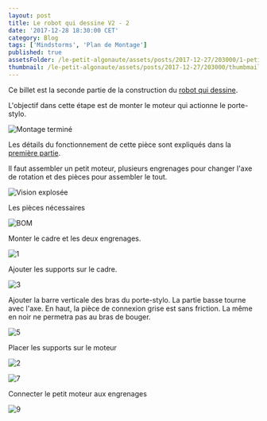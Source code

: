 ```yaml
---
layout: post
title: Le robot qui dessine V2 - 2
date: '2017-12-28 18:30:00 CET'
category: Blog
tags: ['Mindstorms', 'Plan de Montage']
published: true
assetsFolder: /le-petit-algonaute/assets/posts/2017-12-27/203000/1-petit-moteur
thumbnail: /le-petit-algonaute/assets/posts/2017-12-27/203000/thumbmail-dessinatorv2-150x150.png
---
```


Ce billet est la seconde partie de la construction du [robot qui dessine]({{site.prefix}}/blog/2017/12/27/le-robot-qui-dessine-v2-1).

L'objectif dans cette étape est de monter le moteur qui actionne le porte-stylo.

![Montage terminé]({{page.assetsFolder}}/1-completed-small.png)

Les détails du fonctionnement de cette pièce sont expliqués dans la [première partie]({{site.prefix}}/blog/2017/12/27/le-robot-qui-dessine-v2-1).

Il faut assembler un petit moteur, plusieurs engrenages pour changer l'axe de rotation et des pièces pour assembler le tout.

![Vision explosée]({{page.assetsFolder}}/1-exploded-small.png)

Les pièces nécessaires

![BOM]({{page.assetsFolder}}/BOM-moteur.png)

Monter le cadre et les deux engrenages.

![1]({{page.assetsFolder}}/1-1-steps-small.png)

Ajouter les supports sur le cadre.

![3]({{page.assetsFolder}}/1-3-steps-small.png)

Ajouter la barre verticale des bras du porte-stylo. La partie basse tourne avec l'axe. En haut, la pièce de connexion grise est sans friction. La même en noir ne permetra pas au bras de bouger.

![5]({{page.assetsFolder}}/1-5-steps-small.png)

Placer les supports sur le moteur

![2]({{page.assetsFolder}}/1-2-steps-small.png)

![7]({{page.assetsFolder}}/1-7-steps.png)

Connecter le petit moteur aux engrenages

![9]({{page.assetsFolder}}/1-9-steps-small.png)

